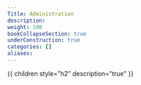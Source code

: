 ```yaml
---
Title: Administration
description:
weight: 100
bookCollapseSection: true
underConstruction: true
categories: []
aliases:
---
```


{{ children style="h2" description="true" }}
